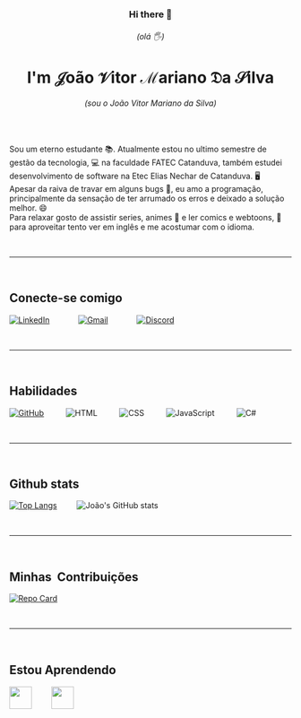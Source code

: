 <h3 align="center">Hi there 👋</h3>
<h6 align="center"> (olá 🖐) </h6>

<h1 align="CENTER">
I'm &Jscr;oão &Vscr;itor &phmmat;ariano &Dfr;a &Sscr;ilva
</h1>
<h6 align="center"> (sou o João Vitor Mariano da Silva) </h6>

<br />

Sou um eterno estudante 📚. Atualmente estou no ultimo semestre de gestão da tecnologia, :computer: na faculdade FATEC Catanduva, 
também estudei desenvolvimento de software na Etec Elias Nechar de Catanduva. 🖥️ <br />
Apesar da raiva de travar em alguns bugs 🐛, eu amo a programação, principalmente da sensação de ter arrumado 
os erros e deixado a solução melhor. 😄 <br />
Para relaxar gosto de assistir series, animes 🎥 e ler comics e webtoons, 📱 para aproveitar tento ver em inglês e me acostumar com o idioma.

<br />

---

<br />

## Conecte-se comigo
<div style="display=flex; justify-content:space-around;">

[![LinkedIn](https://img.shields.io/badge/LinkedIn-0077B5?style=for-the-badge&logo=linkedin&logoColor=white)](https://www.linkedin.com/in/joao-vitor-mariano-da-silva)             
[![Gmail](https://img.shields.io/badge/Gmail-333333?style=for-the-badge&logo=gmail&logoColor=red)](mailto:joaovitorms1912@gmail.com)             
[![Discord](https://img.shields.io/badge/Discord-8a8aff?style=for-the-badge&logo=discord&logoColor=white)](https://discordapp.com/channels/@me/664567523844292608)

<br />

---

<br />

## Habilidades
[![GitHub](https://img.shields.io/badge/GitHub-333?style=for-the-badge&logo=github&logoColor=white)](https://github.com/Jvnb401)
         ![HTML](https://img.shields.io/badge/HTML5-E34F26?style=for-the-badge&logo=html5&logoColor=white)
         ![CSS](https://img.shields.io/badge/CSS3-1572B6?style=for-the-badge&logo=css3&logoColor=white)
         ![JavaScript](https://img.shields.io/badge/JavaScript-F7DF1E?style=for-the-badge&logo=javascript&logoColor=black)
         ![C#](https://img.shields.io/badge/C%23-8a8aff?style=for-the-badge&logo=c-sharp&logoColor=white)

<br />

---

<br />

## Github stats

<div valign="middle">

[![Top Langs](https://github-readme-stats.vercel.app/api/top-langs/?username=Jvnb401&show_icons=true&theme=transparent&border_color=22f&text_color=EEB)](https://github.com/Jvnb401/github-readme-stats)         
![João's GitHub stats](https://github-readme-stats.vercel.app/api?username=Jvnb401&show_icons=true&theme=transparent&border_color=22f)

</div>

<br />

---

<br />

## Minhas  Contribuições
[![Repo Card](https://github-readme-stats.vercel.app/api/pin/?username=Jvnb401&repo=dio-lab-open-source&bg_color=122&border_color=30A3DC&show_icons=true&icon_color=50A5DC&title_color=E94D5F&text_color=EEB)](https://github.com/Jvnb401/dio-lab-open-source)

<br />

---

<br />

## Estou Aprendendo
<img loading="lazy" src="https://cdn.jsdelivr.net/gh/devicons/devicon/icons/java/java-original.svg" width="40" height="40"/>         
<img loading="lazy" src="https://cdn.jsdelivr.net/gh/devicons/devicon/icons/php/php-original.svg" width="40" height="40"/>
